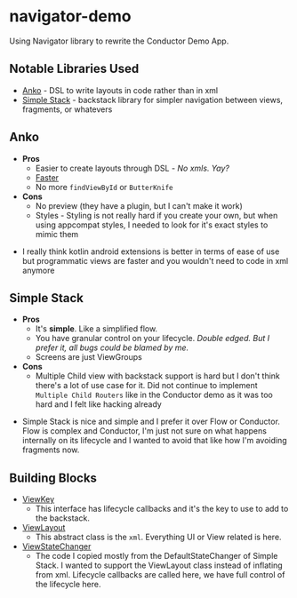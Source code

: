 # navigator-demo
Using Navigator library to rewrite the Conductor Demo App.

## Notable Libraries Used
 * [Anko](https://github.com/Kotlin/anko) - DSL to write layouts in code rather than in xml
 * [Simple Stack](https://github.com/Zhuinden/simple-stack) - backstack library for simpler navigation between views, fragments, or whatevers

## Anko
 * **Pros**
   * Easier to create layouts through DSL - *No xmls. Yay?* 
   * [Faster](https://nethergrim.github.io/performance/2016/04/16/anko.html)
   * No more `findViewById` or `ButterKnife`
 * **Cons**
   * No preview (they have a plugin, but I can't make it work)
   * Styles - Styling is not really hard if you create your own, but when using appcompat styles, I needed to look for it's exact styles to mimic them

 - I really think kotlin android extensions is better in terms of ease of use but programmatic views are faster and you wouldn't need to code in xml anymore
 
## Simple Stack
 * **Pros**
   * It's **simple**. Like a simplified flow.
   * You have granular control on your lifecycle. *Double edged. But I prefer it, all bugs could be blamed by me.*
   * Screens are just ViewGroups
 * **Cons**
   * Multiple Child view with backstack support is hard but I don't think there's a lot of use case for it. Did not continue to implement `Multiple Child Routers` like in the Conductor demo as it was too hard and I felt like hacking already

- Simple Stack is nice and simple and I prefer it over Flow or Conductor. Flow is complex and Conductor, I'm just not sure on what happens internally on its lifecycle and I wanted to avoid that like how I'm avoiding fragments now.

## Building Blocks
 * [ViewKey](https://github.com/gumil/navigator-demo/blob/master/app/src/main/kotlin/io/github/gumil/testnavigator/common/ViewKey.kt)
   * This interface has lifecycle callbacks and it's the key to use to add to the backstack.
 * [ViewLayout](https://github.com/gumil/navigator-demo/blob/master/app/src/main/kotlin/io/github/gumil/testnavigator/common/ViewLayout.kt)
   * This abstract class is the `xml`. Everything UI or View related is here.
 * [ViewStateChanger](https://github.com/gumil/navigator-demo/blob/master/app/src/main/kotlin/io/github/gumil/testnavigator/common/ViewStateChanger.kt)
   * The code I copied mostly from the DefaultStateChanger of Simple Stack. I wanted to support the ViewLayout class instead of inflating from xml. Lifecycle callbacks are called here, we have full control of the lifecycle here.
   
